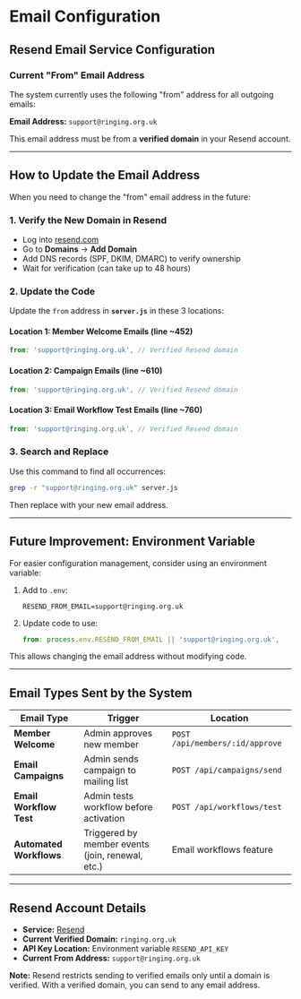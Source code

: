 # Email Configuration

## Resend Email Service Configuration

### Current "From" Email Address
The system currently uses the following "from" address for all outgoing emails:

**Email Address:** `support@ringing.org.uk`

This email address must be from a **verified domain** in your Resend account.

---

## How to Update the Email Address

When you need to change the "from" email address in the future:

### 1. Verify the New Domain in Resend
- Log into [resend.com](https://resend.com)
- Go to **Domains** → **Add Domain**
- Add DNS records (SPF, DKIM, DMARC) to verify ownership
- Wait for verification (can take up to 48 hours)

### 2. Update the Code
Update the `from` address in **`server.js`** in these 3 locations:

#### Location 1: Member Welcome Emails (line ~452)
```javascript
from: 'support@ringing.org.uk', // Verified Resend domain
```

#### Location 2: Campaign Emails (line ~610)
```javascript
from: 'support@ringing.org.uk', // Verified Resend domain
```

#### Location 3: Email Workflow Test Emails (line ~760)
```javascript
from: 'support@ringing.org.uk', // Verified Resend domain
```

### 3. Search and Replace
Use this command to find all occurrences:
```bash
grep -r "support@ringing.org.uk" server.js
```

Then replace with your new email address.

---

## Future Improvement: Environment Variable

For easier configuration management, consider using an environment variable:

1. Add to `.env`:
   ```
   RESEND_FROM_EMAIL=support@ringing.org.uk
   ```

2. Update code to use:
   ```javascript
   from: process.env.RESEND_FROM_EMAIL || 'support@ringing.org.uk',
   ```

This allows changing the email address without modifying code.

---

## Email Types Sent by the System

| Email Type | Trigger | Location |
|------------|---------|----------|
| **Member Welcome** | Admin approves new member | `POST /api/members/:id/approve` |
| **Email Campaigns** | Admin sends campaign to mailing list | `POST /api/campaigns/send` |
| **Email Workflow Test** | Admin tests workflow before activation | `POST /api/workflows/test` |
| **Automated Workflows** | Triggered by member events (join, renewal, etc.) | Email workflows feature |

---

## Resend Account Details

- **Service:** [Resend](https://resend.com)
- **Current Verified Domain:** `ringing.org.uk`
- **API Key Location:** Environment variable `RESEND_API_KEY`
- **Current From Address:** `support@ringing.org.uk`

**Note:** Resend restricts sending to verified emails only until a domain is verified. With a verified domain, you can send to any email address.
